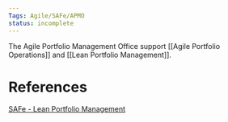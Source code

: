 ```yaml
---
Tags: Agile/SAFe/APMO
status: incomplete
---
```

The Agile Portfolio Management Office support [[Agile Portfolio Operations]] and [[Lean Portfolio Management]]. 


# References
[SAFe - Lean Portfolio Management](https://www.scaledagileframework.com/lean-portfolio-management/)
